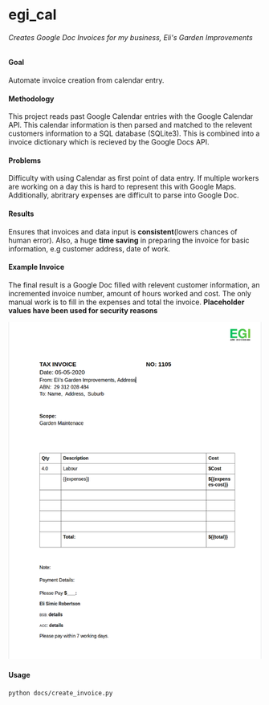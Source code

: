 # egi_cal
###### Creates Google Doc Invoices for my business, Eli's Garden Improvements

#### Goal
Automate invoice creation from calendar entry.

#### Methodology
This project reads past Google Calendar entries with the Google Calendar API. This calendar information is then parsed and matched to the relevent customers information to a SQL database (SQLite3). This is combined into a invoice dictionary which is recieved by the Google Docs API.

#### Problems
Difficulty with using Calendar as first point of data entry. If multiple workers are working on a day this is hard to represent this with Google Maps. Additionally, abritrary expenses are difficult to parse into Google Doc.

#### Results
Ensures that invoices and data input is **consistent**(lowers chances of human error). Also, a huge **time saving** in preparing the invoice for basic information, e.g customer address, date of work.  

#### Example Invoice
The final result is a Google Doc filled with relevent customer information, an incremented invoice number, amount of hours worked and cost. The only manual work is to fill in the expenses and total the invoice. **Placeholder values have been used for security reasons**

![example_invoice](/images/invoice_example.png)

#### Usage
`python docs/create_invoice.py`


